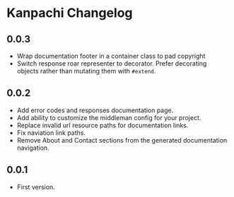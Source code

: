 # Kanpachi Changelog

## 0.0.3
* Wrap documentation footer in a container class to pad copyright
* Switch response roar representer to decorator. Prefer decorating objects
rather than mutating them with `#extend`.

## 0.0.2

* Add error codes and responses documentation page.
* Add ability to customize the middleman config for your project.
* Replace invalid url resource paths for documentation links.
* Fix naviation link paths.
* Remove About and Contact sections from the generated documentation navigation.

## 0.0.1

* First version.
